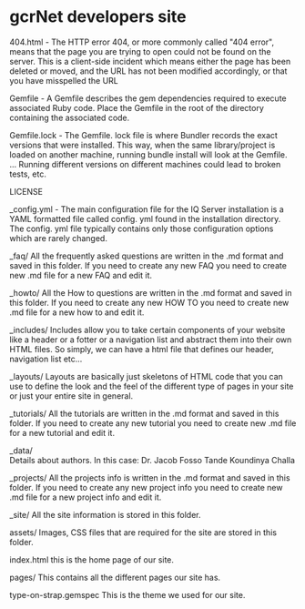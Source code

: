 # gcrNet developers site

404.html -
The HTTP error 404, or more commonly called "404 error", means that the page you are trying to open could not be found on the server. This is a client-side incident which means either the page has been deleted or moved, and the URL has not been modified accordingly, or that you have misspelled the URL    

Gemfile -
A Gemfile describes the gem dependencies required to execute associated Ruby code. Place the Gemfile in the root of the directory containing the associated code.

Gemfile.lock -
The Gemfile. lock file is where Bundler records the exact versions that were installed. This way, when the same library/project is loaded on another machine, running bundle install will look at the Gemfile. ... Running different versions on different machines could lead to broken tests, etc.

LICENSE 

_config.yml -
The main configuration file for the IQ Server installation is a YAML formatted file called config. yml found in the installation directory. The config. yml file typically contains only those configuration options which are rarely changed.
             
_faq/ 
All the frequently asked questions are written in the .md format and saved in this folder.
If you need to create any new FAQ you need to create new .md file for a new FAQ and edit it. 

_howto/ 
All the How to questions are written in the .md format and saved in this folder.
If you need to create any new HOW TO you need to create new .md file for a new how to and edit it. 

_includes/ 
Includes allow you to take certain components of your website like a header or a fotter or a navigation list and abstract them into their own HTML files.
So simply, we can have a html file that defines our header, navigation list etc...

_layouts/ 
Layouts are basically just skeletons of HTML code that you can use to define the look and the feel of the different type of pages in your site or just your entire site in general.

_tutorials/ 
All the tutorials are written in the .md format and saved in this folder.
If you need to create any new tutorial you need to create new .md file for a new tutorial and edit it. 

_data/  
Details about authors.
In this case:
Dr. Jacob Fosso Tande
Koundinya Challa

_projects/
All the projects info is written in the .md format and saved in this folder.
If you need to create any new project info you need to create new .md file for a new project info and edit it. 
                   
_site/ 
All the site information is stored in this folder.

assets/ 
Images, CSS files that are required for the site are stored in this folder.

index.html
this is the home page of our site.

pages/
This contains all the different pages our site has.

type-on-strap.gemspec
This is the theme we used for our site.


